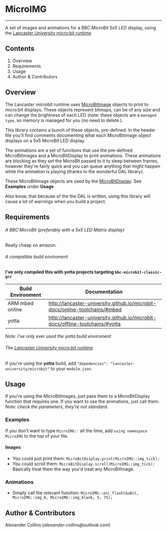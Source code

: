 # MicroIMG
---
A set of images and animations for a BBC:MicroBit 5x5 LED display, using the [Lancaster University micro:bit runtime](https://github.com/lancaster-university/microbit-dal)


## Contents
1. Overview
2. Requirements
3. Usage
4. Author & Contributors


## Overview
The Lancaster microbit runtime uses [MicroBitImage](https://lancaster-university.github.io/microbit-docs/data-types/image/) objects to print to micro:bit displays. These objects represent bitmaps, can be of any size and can change the brightness of each LED (note: these objects are a ```managed type```, so memory is managed for you (no need to delete.).

This library contains a bunch of these objects, pre-defined. In the header file you'll find comments documenting what each MicroBitImage object displays on a 5x5 MicroBit LED display.

The animations are a set of functions that use the pre-defined MicroBitImages and a MicroBitDisplay to print animations. These animations are blocking as they set the MicroBit passed to it to sleep between frames, however they're fairly quick and you can queue anything that might happen while the animation is playing (thanks to the wonderful DAL library).

These MicroBitImage objects are used by the [MicroBitDisplay](https://lancaster-university.github.io/microbit-docs/ubit/display/). See **Examples** under **Usage**.

Also know, that because of the the DAL is written, using this library will cause a lot of warnings when you build a project.


## Requirements
###### A BBC:MicroBit (preferably with a 5x5 LED Matrix display)
Really cheap on amazon.

###### A compatible build enviroment
**I've only compiled this with yotta projects targeting ```bbc-microbit-classic-gcc```**

| Build Environment | Documentation |
| ------------- |-------------|
| ARM mbed online | http://lancaster-university.github.io/microbit-docs/online-toolchains/#mbed |
| yotta  | http://lancaster-university.github.io/microbit-docs/offline-toolchains/#yotta |
_Note: I've only ever used the yotta build enviroment_

###### The [Lancaster University micro:bit runtime](https://github.com/lancaster-university/microbit-dal)
If you're using the **yotta** build, add ```"depedencies": "lancaster-university/microbit"``` to your ```module.json```.


## Usage
If you're using the MicroBitImages, just pass them to a MicroBitDisplay function that requires one.
If you want to use the animations, just call them. _Note: check the parameters, they're not standard._

### Examples
If you don't want to type ```MicroIMG::``` all the time, add ```using namespace MicroIMG``` to the top of your file.

#### Images
* You could just print them: ```MicroBitDisplay.print(MicroIMG::img_tick);```
* You could scroll them: ```MicroBitDisplay.scroll(MicroIMG::img_tick);```
Basically treat them the way you'd treat any MicroBitImage.

### Animations
* Simply call the relevant function: ```MicroIMG::ani_flash(&uBit, MicroIMG::img_A, MicroIMG::img_blank, 5, 75);```

## Author & Contributors
Alexander Collins (_alexander-collins@outlook.com_)


